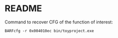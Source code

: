 # README

Command to recover CFG of the function of interest:

```shell
BARFcfg -r 0x004010ec bin/toyproject.exe
```
